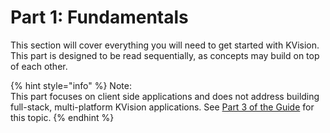 # Part 1: Fundamentals

This section will cover everything you will need to get started with KVision. This part is designed to be read sequentially, as concepts may build on top of each other.

{% hint style="info" %}
Note:  
This part focuses on client side applications and does not address building full-stack, multi-platform KVision applications. See [Part 3 of the Guide](../part-3-server-side-interface.md) for this topic.
{% endhint %}



